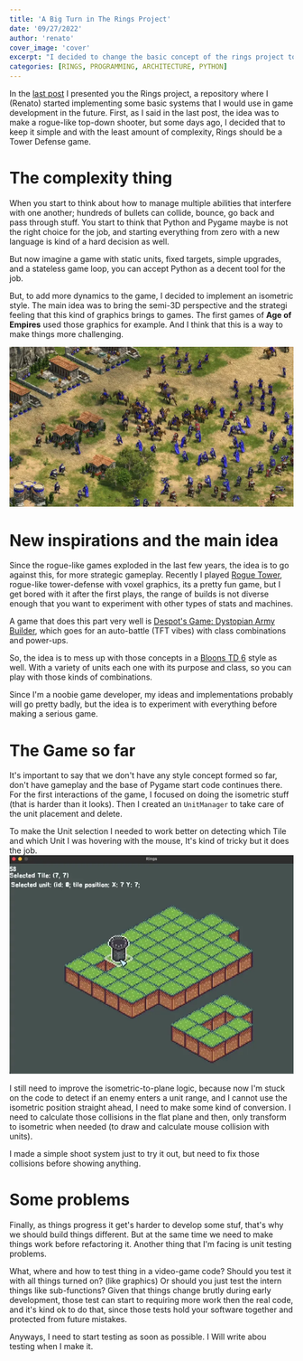 ```yaml
---
title: 'A Big Turn in The Rings Project'
date: '09/27/2022'
author: 'renato'
cover_image: 'cover'
excerpt: "I decided to change the basic concept of the rings project to a turn based game, read about it"
categories: [RINGS, PROGRAMMING, ARCHITECTURE, PYTHON]
---
```


In the [last post](/blog/the-refactoring-process-in-rings-code) I presented you the Rings project, a repository where I (Renato) started implementing some basic systems that I would use in game development in the future. First, as I said in the last post, the idea was to make a rogue-like top-down shooter, but some days ago, I decided that to keep it simple and with the least amount of complexity, Rings should be a Tower Defense game.

# The complexity thing
When you start to think about how to manage multiple abilities that interfere with one another; hundreds of bullets can collide, bounce, go back and pass through stuff. You start to think that Python and Pygame maybe is not the right choice for the job, and starting everything from zero with a new language is kind of a hard decision as well.

But now imagine a game with static units, fixed targets, simple upgrades, and a stateless game loop, you can accept Python as a decent tool for the job.

But, to add more dynamics to the game, I decided to implement an isometric style. The main idea was to bring the semi-3D perspective and the strategi feeling that this kind of graphics brings to games. The first games of **Age of Empires** used those graphics for example. And I think that this is a way to make things more challenging.

![unit_selection](age-of-empires.webp)

# New inspirations and the main idea
Since the rogue-like games exploded in the last few years, the idea is to go against this, for more strategic gameplay. Recently I played [Rogue Tower](https://store.steampowered.com/app/1843760/Rogue_Tower/), rogue-like tower-defense with voxel graphics, its a pretty fun game, but I get bored with it after the first plays, the range of builds is not diverse enough that you want to experiment with other types of stats and machines. 

A game that does this part very well is [ Despot's Game: Dystopian Army Builder](https://store.steampowered.com/app/1227280/Despots_Game_Dystopian_Army_Builder/), which goes for an auto-battle (TFT vibes) with class combinations and power-ups. 

So, the idea is to mess up with those concepts in a [Bloons TD 6](https://www.google.com/url?sa=t&rct=j&q=&esrc=s&source=web&cd=&cad=rja&uact=8&ved=2ahUKEwjH36jBtbX6AhV7s5UCHYc0ALMQFnoECAsQAQ&url=https%3A%2F%2Fstore.steampowered.com%2Fapp%2F960090%2FBloons_TD_6%2F&usg=AOvVaw1Q3-OUytRLn3tVpRT1PUBm) style as well. With a variety of units each one with its purpose and class, so you can play with those kinds of combinations.

Since I'm a noobie game developer, my ideas and implementations probably will go pretty badly, but the idea is to experiment with everything before making a serious game.


# The Game so far
It's important to say that we don't have any style concept formed so far, don't have gameplay and the base of Pygame start code continues there. For the first interactions of the game, I focused on doing the isometric stuff (that is harder than it looks). Then I created an `UnitManager` to take care of the unit placement and delete. 

To make the Unit selection I needed to work better on detecting which Tile and which Unit I was hovering with the mouse, It's kind of tricky but it does the job.
![unit_selection](unit_selection.webp)

I still need to improve the isometric-to-plane logic, because now I'm stuck on the code to detect if an enemy enters a unit range, and I cannot use the isometric position straight ahead, I need to make some kind of conversion. I need to calculate those collisions in the flat plane and then, only transform to isometric when needed (to draw and calculate mouse collision with units). 

I made a simple shoot system just to try it out, but need to fix those collisions before showing anything. 

# Some problems
Finally, as things progress it get's harder to develop some stuf, that's why we should build things different. But at the same time we need to make things work before refactoring it. Another thing that I'm facing is unit testing problems.

What, where and how to test thing in a video-game code? Should you test it with all things turned on? (like graphics) Or should you just test the intern things like sub-functions? Given that things change brutly during early development, those test can start to requiring more work then the real code, and it's kind ok to do that, since those tests hold your software together and protected from future mistakes.

Anyways, I need to start testing as soon as possible. I Will write abou testing when I make it.